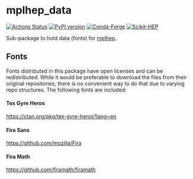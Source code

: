 # mplhep_data
[![Actions Status][actions-badge]][actions-link]
[![PyPI version][pypi-version]][pypi-link]
[![Conda-Forge][conda-badge]][conda-link]
[![Scikit-HEP][sk-badge]](https://scikit-hep.org/)

Sub-package to hold data (fonts) for [mplhep](https://github.com/scikit-hep/mplhep).

[actions-badge]:            https://github.com/Scikit-HEP/mplhep_data/workflows/CI/badge.svg
[actions-link]:             https://github.com/Scikit-HEP/mplhep_data/actions
[black-badge]:              https://img.shields.io/badge/code%20style-black-000000.svg
[black-link]:               https://github.com/psf/black
[conda-badge]:              https://img.shields.io/conda/vn/conda-forge/mplhep_data
[conda-link]:               https://github.com/conda-forge/mplhep_data-feedstock
[github-discussions-badge]: https://img.shields.io/static/v1?label=Discussions&message=Ask&color=blue&logo=github
[github-discussions-link]:  https://github.com/Scikit-HEP/mplhep_data/discussions
[gitter-badge]:             https://badges.gitter.im/https://github.com/Scikit-HEP/mplhep_data/community.svg
[gitter-link]:              https://gitter.im/https://github.com/Scikit-HEP/mplhep_data/community?utm_source=badge&utm_medium=badge&utm_campaign=pr-badge
[pypi-link]:                https://pypi.org/project/mplhep_data/
[pypi-version]:             https://badge.fury.io/py/mplhep_data.svg
[rtd-badge]:                https://readthedocs.org/projects/mplhep_data/badge/?version=latest
[rtd-link]:                 https://mplhep_data.readthedocs.io/en/latest/?badge=latest
[sk-badge]:                 https://scikit-hep.org/assets/images/Scikit--HEP-Project-blue.svg

## Fonts
Fonts distributed in this package have open licenses and can be redistributed. While it
would be preferable to download the files from their original repositories, there is no
convenient way to do that due to varying repo structures. The following fonts are
included:

#### Tex Gyre Heros
https://ctan.org/pkg/tex-gyre-heros?lang=en

#### Fira Sans
https://github.com/mozilla/Fira

#### Fira Math
https://github.com/firamath/firamath
